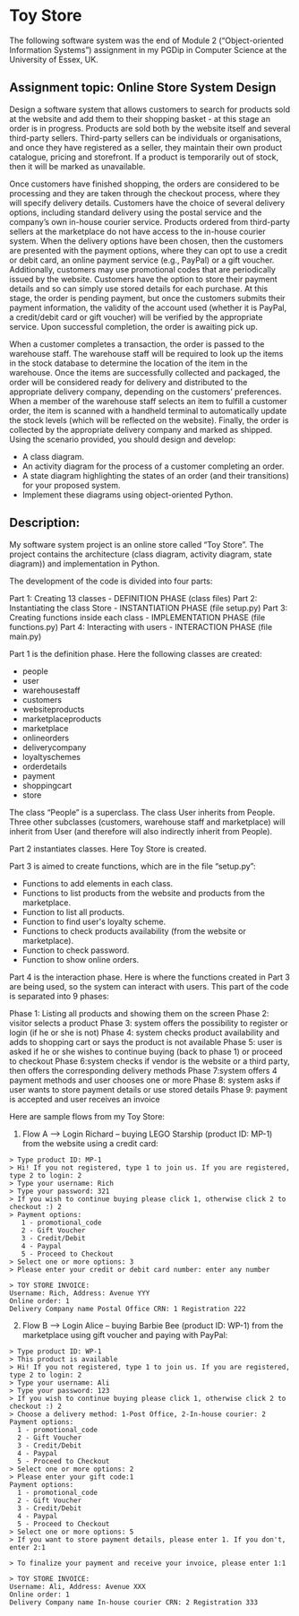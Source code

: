 

# Toy Store 

The following software system was the end of Module 2 (“Object-oriented Information Systems”) assignment in my PGDip in Computer Science at the University of Essex, UK. 

## Assignment topic: Online Store System Design 

Design a software system that allows customers to search for products sold at the website and add them to their shopping basket - at this stage an order is in progress. Products are sold both by the website itself and several third-party sellers. Third-party sellers can be individuals or organisations, and once they have registered as a seller, they maintain their own product catalogue, pricing and storefront. If a product is temporarily out of stock, then it will be marked as unavailable.

Once customers have finished shopping, the orders are considered to be processing and they are taken through the checkout process, where they will specify delivery details. Customers have the choice of several delivery options, including standard delivery using the postal service and the company’s own in-house courier service. Products ordered from third-party sellers at the marketplace do not have access to the in-house courier system. When the delivery options have been chosen, then the customers are presented with the payment options, where they can opt to use a credit or debit card, an online payment service (e.g., PayPal) or a gift voucher.  Additionally, customers may use promotional codes that are periodically issued by the website.  Customers have the option to store their payment details and so can simply use stored details for each purchase.  At this stage, the order is pending payment, but once the customers submits their payment information, the validity of the account used (whether it is PayPal, a credit/debit card or gift voucher) will be verified by the appropriate service.  Upon successful completion, the order is awaiting pick up.

When a customer completes a transaction, the order is passed to the warehouse staff.  The warehouse staff will be required to look up the items in the stock database to determine the location of the item in the warehouse. Once the items are successfully collected and packaged, the order will be considered ready for delivery and distributed to the appropriate delivery company, depending on the customers’ preferences. When a member of the warehouse staff selects an item to fulfill a customer order, the item is scanned with a handheld terminal to automatically update the stock levels (which will be reflected on the website). Finally, the order is collected by the appropriate delivery company and marked as shipped.
Using the scenario provided, you should design and develop:

*	A class diagram.
*	An activity diagram for the process of a customer completing an order.
*	A state diagram highlighting the states of an order (and their transitions) for your proposed system.
*	Implement these diagrams using object-oriented Python.
 
## Description: 

My software system project is an online store called “Toy Store”. The project contains the architecture (class diagram, activity diagram, state diagram)) and implementation in Python.     

The development of the code is divided into four parts: 

Part 1: Creating 13 classes - DEFINITION PHASE (class files)
Part 2: Instantiating the class Store - INSTANTIATION PHASE (file setup.py)
Part 3: Creating functions inside each class - IMPLEMENTATION PHASE (file functions.py)
Part 4: Interacting with users - INTERACTION PHASE (file main.py)


Part 1 is the definition phase. Here the following classes are created:  

* people 
*	user 
*	warehousestaff  
*	customers
*	websiteproducts
*	marketplaceproducts
*	marketplace
*	onlineorders
*	deliverycompany
*	loyaltyschemes
*	orderdetails
*	payment
*	shoppingcart
*	store


The class “People” is a superclass. The class User inherits from People. Three other subclasses (customers, warehouse staff and marketplace) will inherit from User (and therefore will also indirectly inherit from People). 

Part 2 instantiates classes. Here Toy Store is created.    

Part 3 is aimed to create functions, which are in the file “setup.py”:

*	Functions to add elements in each class. 
*	Functions to list products from the website and products from the marketplace. 
*	Function to list all products. 
*	Function to find user's loyalty scheme.
*	Functions to check products availability (from the website or marketplace).
*	Function to check password.
*	Function to show online orders.


Part 4 is the interaction phase. Here is where the functions created in Part 3 are being used, so the system can interact with users. This part of the code is separated into 9 phases:

Phase 1: Listing all products and showing them on the screen
Phase 2: visitor selects a product
Phase 3: system offers the possibility to register or login (if he or she is not)
Phase 4: system checks product availability and adds to shopping cart or says the product is not available
Phase 5: user is asked if he or she wishes to continue buying (back to phase 1) or proceed to checkout
Phase 6:system checks if vendor is the website or a third party, then offers the corresponding delivery methods
Phase 7:system offers 4 payment methods and user chooses one or more
Phase 8: system asks if user wants to store payment details or use stored details
Phase 9: payment is accepted and user receives an invoice

Here are sample flows from my Toy Store: 
 
1)	Flow A –> Login Richard – buying LEGO Starship (product ID: MP-1) from the website using a credit card: 

```
> Type product ID: MP-1  
> Hi! If you not registered, type 1 to join us. If you are registered, type 2 to login: 2
> Type your username: Rich
> Type your password: 321
> If you wish to continue buying please click 1, otherwise click 2 to checkout :) 2
> Payment options: 
   1 - promotional_code 
   2 - Gift Voucher 
   3 - Credit/Debit 
   4 - Paypal
   5 - Proceed to Checkout
> Select one or more options: 3
> Please enter your credit or debit card number: enter any number

> TOY STORE INVOICE:
Username: Rich, Address: Avenue YYY
Online order: 1
Delivery Company name Postal Office CRN: 1 Registration 222
``` 

2)	Flow B –> Login Alice – buying Barbie Bee (product ID: WP-1) from the marketplace using gift voucher and paying with PayPal: 

 ```
> Type product ID: WP-1
> This product is available
> Hi! If you not registered, type 1 to join us. If you are registered, type 2 to login: 2
> Type your username: Ali
> Type your password: 123  
> If you wish to continue buying please click 1, otherwise click 2 to checkout :) 2
> Choose a delivery method: 1-Post Office, 2-In-house courier: 2
Payment options: 
   1 - promotional_code 
   2 - Gift Voucher 
   3 - Credit/Debit 
   4 - Paypal
   5 - Proceed to Checkout
> Select one or more options: 2
> Please enter your gift code:1
Payment options: 
   1 - promotional_code 
   2 - Gift Voucher 
   3 - Credit/Debit 
   4 - Paypal
   5 - Proceed to Checkout
> Select one or more options: 5
> If you want to store payment details, please enter 1. If you don't, enter 2:1

> To finalize your payment and receive your invoice, please enter 1:1

> TOY STORE INVOICE:
Username: Ali, Address: Avenue XXX
Online order: 1
Delivery Company name In-house courier CRN: 2 Registration 333
```
